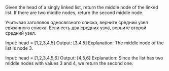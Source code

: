 Given the head of a singly linked list, return the middle node of the linked list.
If there are two middle nodes, return the second middle node.

Учитывая заголовок односвязного списка, верните средний узел связанного списка. Если есть два средних узла, верните второй средний узел.

Input: head = [1,2,3,4,5]
Output: [3,4,5]
Explanation: The middle node of the list is node 3.

Input: head = [1,2,3,4,5,6]
Output: [4,5,6]
Explanation: Since the list has two middle nodes with values 3 and 4, we return the second one.
